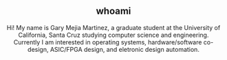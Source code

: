 <div align="center">
  
## whoami
Hi! My name is Gary Mejia Martinez, a graduate student at the University of California, Santa Cruz studying computer science and engineering. Currently I am interested in operating systems, hardware/software co-design, ASIC/FPGA design, and eletronic design automation. 

 <div>
